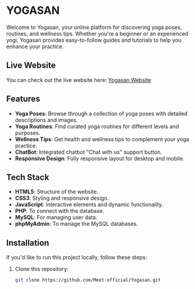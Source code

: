 # YOGASAN

Welcome to Yogasan, your online platform for discovering yoga poses, routines, and wellness tips. Whether you're a beginner or an experienced yogi, Yogasan provides easy-to-follow guides and tutorials to help you enhance your practice.

## Live Website

You can check out the live website here: [Yogasan Website](https://yogasan.freesite.online/)

## Features

- **Yoga Poses**: Browse through a collection of yoga poses with detailed descriptions and images.
- **Yoga Routines**: Find curated yoga routines for different levels and purposes.
- **Wellness Tips**: Get health and wellness tips to complement your yoga practice.
- **ChatBot**: Integrated chatbot "Chat with us" support button.
- **Responsive Design**:  Fully responsive layout for desktop and mobile.

## Tech Stack

- **HTML5**: Structure of the website.
- **CSS3**: Styling and responsive design.
- **JavaScript**: Interactive elements and dynamic functionality.
- **PHP**: To connect with the database.
- **MySQL**: For managing user data.
- **phpMyAdmin**: To manage the MySQL databases.

## Installation

If you'd like to run this project locally, follow these steps:

1. Clone this repository:
   ```bash
   git clone https://github.com/Meet-official/Yogasan.git
